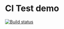 # CI Test demo
[![Build status](https://ci.appveyor.com/api/projects/status/r3psnffia10f1jno?svg=true)](https://ci.appveyor.com/project/Julie-T/unit-test-1)
